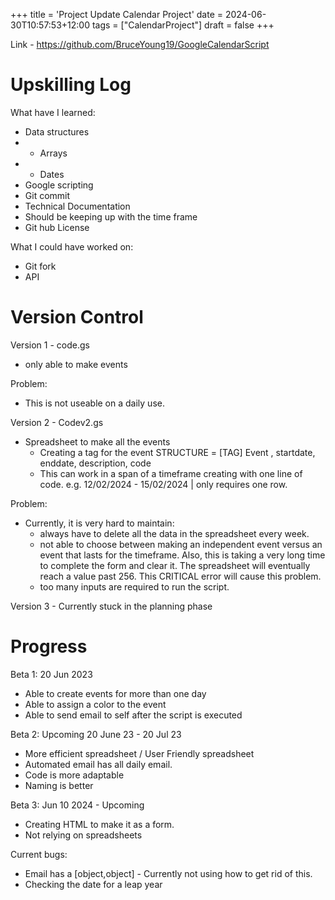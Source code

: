 +++
title = 'Project Update Calendar Project'
date = 2024-06-30T10:57:53+12:00
tags = ["CalendarProject"]
draft = false
+++

Link - https://github.com/BruceYoung19/GoogleCalendarScript

# Upskilling Log

What have I learned:
- Data structures
- - Arrays
- - Dates
- Google scripting
- Git commit
- Technical Documentation
- Should be keeping up with the time frame
- Git hub License

What I could have worked on:
- Git fork
- API

# Version Control

Version 1 - code.gs 
- only able to make events

Problem:
- This is not useable on a daily use.

Version 2 - Codev2.gs 

- Spreadsheet to make all the events
    - Creating a tag for the event
 STRUCTURE = [TAG] Event , startdate, enddate, description, code
    - This can work in a span of a timeframe creating with one line of code.
 e.g. 12/02/2024 - 15/02/2024 | only requires one row.

Problem:
- Currently, it is very hard to maintain:
    - always have to delete all the data in the spreadsheet every week.
    - not able to choose between making an independent event versus an event that lasts for the timeframe. Also, this is taking a very long time to complete the form and clear it.
    The spreadsheet will eventually reach a value past 256. This CRITICAL error will cause this problem.
    - too many inputs are required to run the script.

Version 3 - Currently stuck in the planning phase


# Progress

Beta 1: 20 Jun 2023
 - Able to create events for more than one day
 - Able to assign a color to the event
 - Able to send email to self after the script is executed

Beta 2: Upcoming 20 June 23 - 20 Jul 23
 - More efficient spreadsheet / User Friendly spreadsheet
 - Automated email has all daily email.
 - Code is more adaptable
 - Naming is better 
 
Beta 3: Jun 10 2024 - Upcoming
 - Creating HTML to make it as a form.
 - Not relying on spreadsheets

 Current bugs:
 - Email has a [object,object] - Currently not using how to get rid of this.
 - Checking the date for a leap year

